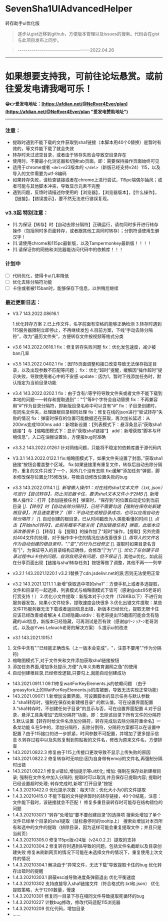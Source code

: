 # SevenSha1UIAdvancedHelper

转存助手ui优化版

> 逐步从gist迁移到github，方便版本管理以及issues的搜索。代码会在gist与此项目发布上同步。

> ------------------------------------2022.04.26

---

# 如果想要支持我，可前往论坛悬赏。或前往爱发电请我喝可乐！

**😀👉爱发电地址：[https://afdian.net/@NeRver4Ever/plan](https://afdian.net/@NeRver4Ever/plan "爱发电赞助地址")**

---

### 注意：

* 提取时遇到不能下载的文件获取到sha1链接（本脚本用40个0替换）是暂时有效的，等文件能下载了就会失效
* 转存时未过滤空目录，或者由于转存失败会导致空目录存在
* 使用时，不要最小化浏览器和切换tab页面，即：需要保持操作页面始终可见
* 适用于chrome或者 `<del>`v23版本的 `</del>`（新版已经支持v24）115，以及导入的文件需要为utf-8编码
* 如果转存失败，请检查链接或者在chrome上进行尝试，115pc端偶尔抽风；或者可能与其他脚本冲突，导致显示元素不完整
* 遇到问题，反馈时请描述你使用的【浏览器】，【浏览器版本】，【什么操作】，【链接】，【错误提示】，要不然无法进行错误复现。

### v3.3起 特别注意：

* [!].为保证【转存】时【自动去除分隔符】正确运行，请勿同时多开进行转存操作（包括同时多页面转存，或者跟其他工具同时转存）；分割符请使用生僻汉字！
* [!].请使用chrome和115pc最新版，以及Tampermonkey最新版！！！！
* [!].请保证你的网络和浏览器能访问代码中的依赖库！！！

### 计划中

* [ ] 代码优化，使得卡ui几率降低
* [ ] 优化去除分隔符功能
* [ ] 卡住或者被115ban时，能够保存下信息，以供稍后继续

### 最近更新日志：

* V3.7  143.2022.08616.1

  1.优化转存方案
  2.已上传文件，名字前面有空格的能够正确检测
  3.转存时遇到115服务器限制立即停止，不再继续发包
  4.目前方案，下线“手动去除分隔符”，改为“遍历文件夹”，方便转存文件按视频等格式分类
* v3.6  143.2022.0616.1
  fix：修复转存失败问题
  fix：优化发包速度，减少被ban几率
* v3.5  143.2022.0402.1
  fix：因115页面调整和接口改变导致无法保存指定目录，以及出现参数不匹配等问题；
  fix：优化“超时”提醒，缓解因“操作超时”提示失败，导致使用者心中的不安感
  update：因为1，暂时下线添加任务时，默认指定为当前目录功能
* v3.4     143.2022.0202.1
  fix：由于含有/:等字符导致文件夹或者文件不能下载到本地的问题——转存和提取遇到“：”“|”等9个字符会自动替换
  fix：不再兼容用“#”作为目录分隔符，即新版目录名称中可以含有“#”
  fix：子目录创建时，有同名文件夹，处理跟根目录相同处理
  fix：修复在线的json进行“尝试转存”失败的情况
  fix：弹窗时保存的位置可能数据还在获取，再次加长延迟：从200ms变成1000ms
  add：新增新设置：【列表模式下：悬浮条显示”获取sha1链接“】与【缩略图模式下：显示”获取sha1链接“】
  add：新增获取“脚本与环境信息”，入口在油猴设置处，方便报bug时准确
* v3.3.2   143.2022.0126.1
  针对网络问题，只能将不稳定的依赖库置于源代码内
* V3.3.1  143.2022.0122.1
  fix:缩略图模式下，如果文件夹设置了封面，”获取sha1链接“按钮会覆盖整个区域。
  fix:如果链接里有重复文件，转存后自动去除分隔符，重复的文件只改了一个，另外几个没有去除
  fix:缓解“添加任务”弹窗，脚本修改保存位置比115修改快，导致自动修改位置失败的bug
* v3.3  143.2022.0114.1
  [*]. 新增懒人操作1：对在线的sha1文本文件（.txt,.json）可进行【尝试转存】，防止浏览器卡住，要求sha1文本文件小于2MB
  [*]. 新增懒人操作2：打开【添加链接任务】弹窗时，“保存到”的位置自动定位到当前目录
  [*].【转存】时【自动去除分隔符】，已经不需要勾选【强制在保存处新建根目录】，并且速度更快了（即：不自动生成根目录成功，也可以应用自动去除分隔符 ）
  [*]. 自动创建的根目录，已从时间戳改为人类能看懂的时间
  [*]. 点击【开始sha1转存】，此前有概率不能关闭【添加链接任务】弹窗，此版本应该改善很多
  [*].【转存】与【提取】的操作加了“超时”操作，【提取】另外完善对404文件的处理，对于操作中卡住的情况应该改善很多
  [*]. 用导入的文件名作为自动创建的根目录时，"."变","的行为已经修正
  [*]. 提取时如果目录名含有"|"，为保证导入的目录结构正确性，会修改"|"为"/"
  [*]. 优化了在创建子目录过程中ui卡住的问题，自测自用没有问题，但不保证
  [*]. 其他ui优化，如此前在分享页面出现【链接与sha1转存任务】按钮等做了调整，其他不再一一列举
* v3.2.1  143.2021.1220.1
  v3.2.1替换了cdn.jsdelivr.net的源;否则无法使用正常
* v3.2  143.2021.1211.1
  1.新增“获取选中项的sha1”：方便手机上或者多选提取，文件和目录可一起选择，列表模式与缩略图模式下皆可（感谢@qbz95老哥的打赏支持！）
  2.优化小文件提取：新版本对于小文件（128KB以下）不进行向服务器发包，如果小文件较多，提取速度会快很多
  3.优化出错文件提取：某些文件115服务器无法下载或者返回信息出错，新版本已经优化，提取无限卡住应该已经改善或者解决
  4.已经隐藏uiddiv：有老哥提出115截图可能会含有隐藏的uid信息，新版本已经隐藏，可再测试是否有效（感谢@ﾜｰﾝ ｼｱｰﾝ老哥测试，以及@Yves Lelouch老哥的解决方案）
  5.提示ui的改进
* v3.1  143.2021.1015.1

1. 文件中含有"."已经能正确改名（上一版本会变成"，"，注意不要用”."作为分隔符)
2. 缩略图模式下,对于文件夹和文件添加获取sha1链接按钮
3. 添加任务界面,增加多处提示,方便"九年义务教育漏网之鱼"的使用
4. 自动创建根目录,已经修改逻辑,只要勾上,就能自动创建成功

* 143.2021.0911.1
  09.11修复waitForKeyElements.js的依赖问题 （由于greasyfork上的WaitForKeyElements.js的库被删，导致无法实现正常功能）
* 143.2021.0907.1
  1.新增加设置界面，可设置脚本的显示任务与默认参数
  2.“sha1转存时，强制在保存处新建根目录” 的默认值，可在设置界面配置
  3.“sha1转存时，不创建任何子目录”的显示与否，可在设置界面配置
  4.对于目录，悬浮工具条增加“去除分隔符”功能，即：去除该目录下所有文件的分隔符
  5.默认设置【转存时给文件名添加分隔符，转存完成后去除分隔符重命名】一条龙功能
  6.在5中的，添加分隔符，去除分割符，分隔符方案都可以在设置中配置
  7.由于115接口的进一步抓紧，时间参数不可配置，并增加了更多提示信息
  8.转存过程中以及失败复制到剪贴板的文件名，修改为原来文件名，方便排查
* 143.2021.0822.3
  修复由于115上传接口更改导致不显示上传失败的原因
* 143.2021.0822.2
  修复转存时无响应:因为自身带有emoji的文件名,再强制分隔时出错
* 143.2021.0822.1
  修复ui错位,增加提示等ui优化;
  增加:
  强制在保存处新建根目录;
  强制在文件名中加入分隔符;
  提取时可以取消,并且保存已提取内容;
  提取时已经设置超时处理;
  转存完成时,新增"打开目录"按钮
* 1.4.3.20210422.0
  优化提示次数：每天1次；优化大小为0的文件提取
* 1.4.3.20210415.0
  不能下载的文件提供暂时的转存链接，40个0结尾，注意：文件能下载时，该链接就会不匹配！
  修复多重目录转存时可能存在结构错位的问题
* 1.4.3.20210307.1
  “转存”处增加“要不要创建目录”的选择项
  搜索处增加了单个文件已经单个目录的sha1提取（鼠标悬停时的tooltip上）
  搜索处增加对本页所有和选中的文件的提取（排除目录，因为这样可能会重复提取文件；并且只是当前页）
* 1.4.3.20210305.0
  修复115pc版v24版（v24.0.2.2）提取的支持
* 1.4.3.20210304.2
  修复转存时遇到&导致的问题，包括文件名截断以及目录创建失败
  修复未刷新网页的情况下可能在未选择文件的情况下，重复使用上次文件的情况
* 1.4.3.20210304.1
  解决由于“异常文件，无法下载”导致提取卡住的bug
  优化转存出错时的提醒
* 1.4.3.20210303.1
  屏蔽esc减导致进度条弹窗退出
  优化平衡速度
* 1.4.3.20210302
  支持直接导入sha1链接文件（符合格式的.txt和.json）
  优化提取策略，大于1200数量，慢速
* 1.4.3.20210301
  修复同一目录下存在相同文件导致提取死循环的bug
* 1.4.3.20210227
  计数bug修改，修改代码适配115浏览器
* 1.4.3.20210209
  优化代码，增加目录
* ......
